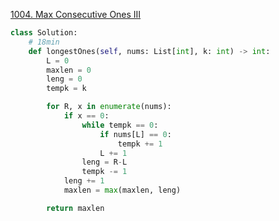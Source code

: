 [1004. Max Consecutive Ones III](https://leetcode.com/problems/max-consecutive-ones-iii/)



```py
class Solution:
    # 18min
    def longestOnes(self, nums: List[int], k: int) -> int:
        L = 0
        maxlen = 0
        leng = 0
        tempk = k

        for R, x in enumerate(nums):
            if x == 0:
                while tempk == 0:
                    if nums[L] == 0:
                        tempk += 1
                    L += 1
                leng = R-L
                tempk -= 1
            leng += 1
            maxlen = max(maxlen, leng)

        return maxlen

```

